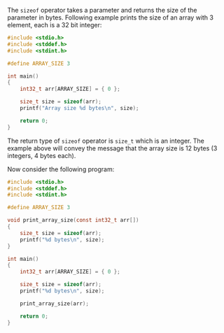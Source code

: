 The `sizeof` operator takes a parameter and returns the size of the parameter in bytes. Following example prints the size of an array with 3 element, each is a 32 bit integer:

```C
#include <stdio.h>
#include <stddef.h>
#include <stdint.h>

#define ARRAY_SIZE 3

int main()
{
	int32_t arr[ARRAY_SIZE] = { 0 };

	size_t size = sizeof(arr);
	printf("Array size %d bytes\n", size);

	return 0;
}
```

The return type of `sizeof` operator is `size_t` which is an integer. The example above will convey the message that the array size is 12 bytes (3 integers, 4 bytes each).

Now consider the following program:

```C runnable
#include <stdio.h>
#include <stddef.h>
#include <stdint.h>

#define ARRAY_SIZE 3

void print_array_size(const int32_t arr[])
{
	size_t size = sizeof(arr);
	printf("%d bytes\n", size);
}

int main()
{
	int32_t arr[ARRAY_SIZE] = { 0 };

	size_t size = sizeof(arr);
	printf("%d bytes\n", size);

	print_array_size(arr);

	return 0;
}
```


